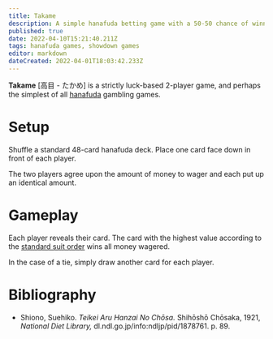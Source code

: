```yaml
---
title: Takame
description: A simple hanafuda betting game with a 50-50 chance of winning or losing.
published: true
date: 2022-04-10T15:21:40.211Z
tags: hanafuda games, showdown games
editor: markdown
dateCreated: 2022-04-01T18:03:42.233Z
---
```


**Takame** [高目 - たかめ] is a strictly luck-based 2-player game, and perhaps the simplest of all [hanafuda](/en/hanafuda) gambling games.

# Setup
Shuffle a standard 48-card hanafuda deck. Place one card face down in front of each player.

The two players agree upon the amount of money to wager and each put up an identical amount. 
# Gameplay
Each player reveals their card. The card with the highest value according to the [standard suit order](/en/hanafuda/suits#arrangement-of-suits) wins all money wagered.

In the case of a tie, simply draw another card for each player.
# Bibliography
- Shiono, Suehiko. *Teikei Aru Hanzai No Chōsa.* Shihōshō Chōsaka, 1921, *National Diet Library,* dl.ndl.go.jp/info:ndljp/pid/1878761. p. 89.